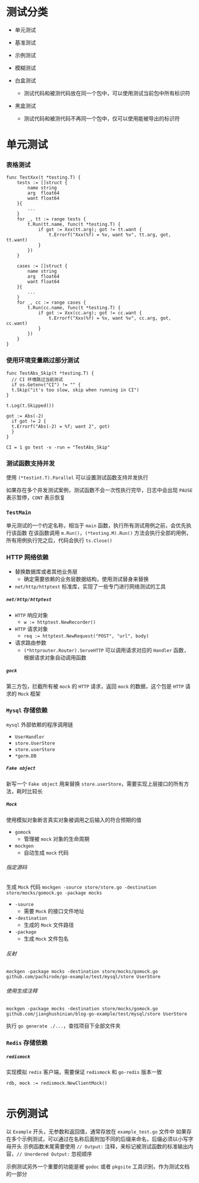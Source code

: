 # 测试分类

- 单元测试
- 基准测试
- 示例测试
- 模糊测试

- 白盒测试
    - 测试代码和被测代码放在同一个包中，可以使用测试当前包中所有标识符
- 黑盒测试
    - 测试代码和被测代码不再同一个包中，仅可以使用能被导出的标识符

# 单元测试

### 表格测试

```text
func TestXxx(t *testing.T) {
	tests := []struct {
		name string
		arg  float64
		want float64
	}{
		...
	}
	for _, tt := range tests {
		t.Run(tt.name, func(t *testing.T) {
			if got := Xxx(tt.arg); got != tt.want {
				t.Errorf("Xxx(%f) = %v, want %v", tt.arg, got, tt.want)
			}
		})
	}

	cases := []struct {
		name string
		arg  float64
		want float64
	}{
		...
	}
	for _, cc := range cases {
		t.Run(cc.name, func(t *testing.T) {
			if got := Xxx(cc.arg); got != cc.want {
				t.Errorf("Xxx(%f) = %v, want %v", cc.arg, got, cc.want)
			}
		})
	}
}
```

### 使用环境变量跳过部分测试

```text
func TestAbs_Skip(t *testing.T) {
  // CI 环境跳过当前测试
  if os.Getenv("CI") != "" {
  t.Skip("it's too slow, skip when running in CI")
}

t.Log(t.Skipped())

got := Abs(-2)
  if got != 2 {
  t.Errorf("Abs(-2) = %f; want 2", got)
  }
}

CI = 1 go test -v -run = "TestAbs_Skip"
```

### 测试函数支持并发

使用 `(*testint.T).Parallel` 可以设置测试函数支持并发执行

如果存在多个并发测试案例，测试函数不会一次性执行完毕，日志中会出现 `PAUSE` 表示暂停，`CONT` 表示恢复

### `TestMain`

单元测试的一个约定名称，相当于 `main` 函数，执行所有测试用例之前，会优先执行该函数
在该函数调用 `m.Run()`，`(*testing.M).Run()` 方法会执行全部的用例，所有用例执行完之后，代码会执行 `ts.Close()`

### HTTP 网络依赖

- 替换数据库或者其他业务层
    - 确定需要依赖的业务层数据结构，使用测试替身来替换
- `net/http/httptest` 标准库，实现了一些专门进行网络测试的工具

##### `net/http/httptest`

- `HTTP` 响应对象
    - `w := httptest.NewRecorder()`
- `HTTP` 请求对象
    - `req := httptest.NewRequest("POST", "url", body)`
- 请求路由参数
    - `(*httprouter.Router).ServeHTTP` 可以调用请求对应的 `Handler` 函数，根据请求对象自动调用函数

##### `gock`

第三方包，拦截所有被 `mock` 的 `HTTP` 请求，返回 `mock` 的数据，这个包是 `HTTP` 请求的 `Mock` 框架

### `Mysql` 存储依赖

`mysql` 外部依赖的程序调用链

- `UserHandler`
- `store.UserStore`
- `store.userStore`
- `*gorm.DB`

##### `Fake object`

新写一个 `Fake object` 用来替换 `store.userStore`，需要实现上层接口的所有方法，耗时比较长

##### `Mock`

使用模拟对象断言真实对象被调用之后输入的符合预期的值

- `gomock`
  - 管理被 `mock` 对象的生命周期
- `mockgen`
  - 自动生成 `mock` 代码

###### 指定源码

生成 `Mock` 代码 `mockgen -source store/store.go -destination store/mocks/gomock.go -package mocks`
- `-source`
  - 需要 `Mock` 的接口文件地址
- `-destination`
  - 生成的 `Mock` 文件路径
- `-package`
  - 生成 `Mock` 文件包名

###### 反射

`mockgen -package mocks -destination store/mocks/gomock.go github.com/pachirode/go-example/test/mysql/store UserStore`


###### 使用生成注释

`mockgen -package mocks -destination store/mocks/gomock.go github.com/jianghushinian/blog-go-example/test/mysql/store UserStore`

执行 `go generate ./...`，查找项目下全部文件夹

### `Redis` 存储依赖

##### `redismock`

实现模拟 `redis` 客户端，需要保证 `redismock` 和 `go-redis` 版本一致

```text
rdb, mock := redismock.NewClientMock()


```

# 示例测试

以 `Example` 开头，无参数和返回值，通常存放在 `example_test.go` 文件中
如果存在多个示例测试，可以通过在名称后面附加不同的后缀来命名，后缀必须以小写字母开头
示例函数末尾需要使用 `// Output:` 注释，来标记被测试函数的标准输出内容，`// Unordered Output:` 忽视顺序

示例测试另外一个重要的功能是被 `godoc` 或者 `pkgsite` 工具识别，作为测试文档的一部分

